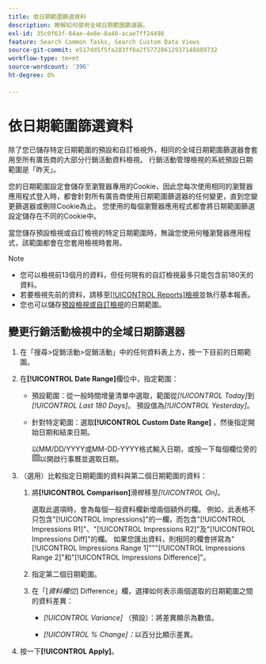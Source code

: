```yaml
---
title: 依日期範圍篩選資料
description: 瞭解如何使用全域日期範圍篩選器。
exl-id: 35c0f63f-84ae-4e8e-8a48-acae7ff24498
feature: Search Common Tasks, Search Custom Data Views
source-git-commit: e517dd5f5fa283ff8a2f57728612937148889732
workflow-type: tm+mt
source-wordcount: '396'
ht-degree: 0%

---
```


# 依日期範圍篩選資料

除了您已儲存特定日期範圍的預設和自訂檢視外，相同的全域日期範圍篩選器會套用至所有廣告商的大部分行銷活動資料檢視。 行銷活動管理檢視的系統預設日期範圍是「昨天」。

您的日期範圍設定會儲存至瀏覽器專用的Cookie，因此您每次使用相同的瀏覽器應用程式登入時，都會針對所有廣告商使用日期範圍篩選器的任何變更，直到您變更篩選器或刪除Cookie為止。 您使用的每個瀏覽器應用程式都會將日期範圍篩選設定儲存在不同的Cookie中。

當您儲存預設檢視或自訂檢視的特定日期範圍時，無論您使用何種瀏覽器應用程式，該範圍都會在您套用檢視時套用。

>[!NOTE]
>
>* 您可以檢視前13個月的資料，但任何現有的自訂檢視最多只能包含前180天的資料。
>* 若要檢視先前的資料，請移至[[!UICONTROL Reports]檢視](/help/search-social-commerce/reports/management/basic-advanced/basic-advanced-report-about.md)並執行基本報表。
>* 您也可以儲存[預設檢視或自訂檢視](/help/search-social-commerce/common-tasks/data-views/custom-default-views-manage.md)的日期範圍。

## 變更行銷活動檢視中的全域日期篩選器

1. 在「搜尋\>促銷活動\>促銷活動」中的任何資料表上方，按一下目前的日期範圍。

1. 在&#x200B;**[!UICONTROL Date Range]**&#x200B;欄位中，指定範圍：

   * 預設範圍：從一般時間增量清單中選取，範圍從&#x200B;*[!UICONTROL Today]*&#x200B;到&#x200B;*[!UICONTROL Last 180 Days]*。 預設值為&#x200B;*[!UICONTROL Yesterday]*。

   * 針對特定範圍：選取&#x200B;**[!UICONTROL Custom Date Range]** ，然後指定開始日期和結束日期。

     以MM/DD/YYYY或MM-DD-YYYY格式輸入日期，或按一下每個欄位旁的![行事曆圖示](/help/search-social-commerce/assets/calendar.png "行事曆圖示")以開啟行事曆並選取日期。

1. （選用）比較指定日期範圍的資料與第二個日期範圍的資料：

   1. 將&#x200B;**[!UICONTROL Comparison]**&#x200B;滑桿移至&#x200B;*[!UICONTROL On]*。

      選取此選項時，會為每個一般資料欄新增兩個額外的欄。 例如，此表格不只包含&quot;[!UICONTROL Impressions]&quot;的一欄，而包含&quot;[!UICONTROL Impressions R1]&quot;、&quot;[!UICONTROL Impressions R2]&quot;及&quot;[!UICONTROL Impressions Diff]&quot;的欄。  如果您匯出資料，則相同的欄會拼寫為&quot;[!UICONTROL Impressions Range 1]&quot;&quot;&quot;[!UICONTROL Impressions Range 2]&quot;和&quot;[!UICONTROL Impressions Difference]&quot;。

   1. 指定第二個日期範圍。

   1. 在「\[_資料欄位_\] Difference」欄，選擇如何表示兩個選取的日期範圍之間的資料差異：

      * *[!UICONTROL Variance]* （預設）：將差異顯示為數值。

      * *[!UICONTROL % Change]：*&#x200B;以百分比顯示差異。

1. 按一下&#x200B;**[!UICONTROL Apply]**。
